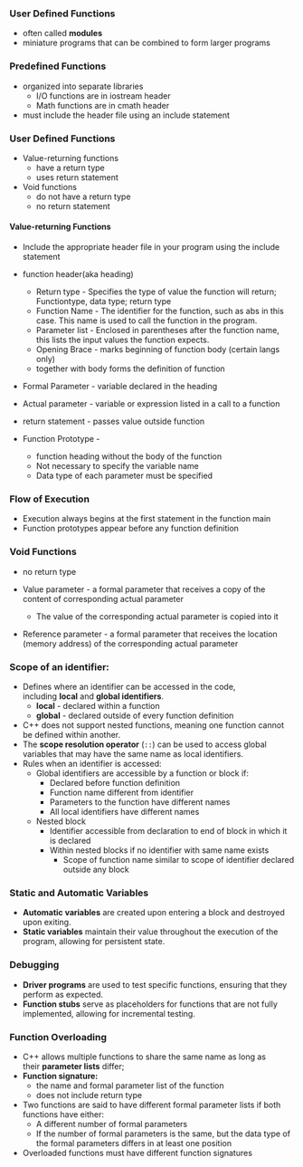 ### User Defined Functions
- often called **modules**
- miniature programs that can be combined to form larger programs

### Predefined Functions
- organized into separate libraries
	- I/O functions are in iostream header
	- Math functions are in cmath header
- must include the header file using an include statement

### User Defined Functions

- Value-returning functions
	- have a return type
	- uses return statement
- Void functions
	- do not have a return type
	- no return statement

#### Value-returning Functions
- Include the appropriate header file in your program using the include statement
- function header(aka heading)
	- Return type - Specifies the type of value the function will return; Functiontype, data type; return type
	- Function Name - The identifier for the function, such as abs in this case. This name is used to call the function in the program.
	- Parameter list - Enclosed in parentheses after the function name, this lists the input values the function expects.
	- Opening Brace - marks beginning of function body (certain langs only)
	- together with body forms the definition of function

- Formal Parameter - variable declared in the heading
- Actual parameter - variable or expression listed in a call to a function

- return statement - passes value outside function
- Function Prototype - 
	- function heading without the body of the function
	- Not necessary to specify the variable name
	- Data type of each parameter must be specified

### Flow of Execution
- Execution always begins at the first statement in the function main
- Function prototypes appear before any function definition


### Void Functions
- no return type

- Value parameter - a formal parameter that receives a copy of the content of corresponding actual parameter
	- The value of the corresponding actual parameter is copied into it
- Reference parameter - a formal parameter that receives the location (memory address) of the corresponding actual parameter

### Scope of an identifier: 
- Defines where an identifier can be accessed in the code, including **local** and **global identifiers**.
	- **local** - declared within a function
	- **global** - declared outside of every function definition
- C++ does not support nested functions, meaning one function cannot be defined within another.
- The **scope resolution operator** (`::`) can be used to access global variables that may have the same name as local identifiers.
- Rules when an identifier is accessed:
	- Global identifiers are accessible by a function or block if:  
		- Declared before function definition  
		- Function name different from identifier  
		- Parameters to the function have different names  
		- All local identifiers have different names
	- Nested block
		- Identifier accessible from declaration to end of block in which it is declared  
		- Within nested blocks if no identifier with same name exists 
			- Scope of function name similar to scope of identifier declared outside any block

### Static and Automatic Variables
- **Automatic variables** are created upon entering a block and destroyed upon exiting.
- **Static variables** maintain their value throughout the execution of the program, allowing for persistent state.

### Debugging
- **Driver programs** are used to test specific functions, ensuring that they perform as expected.
- **Function stubs** serve as placeholders for functions that are not fully implemented, allowing for incremental testing.

### Function Overloading
- C++ allows multiple functions to share the same name as long as their **parameter lists** differ; 
- **Function signature:** 
	- the name and formal parameter list of the function
	- does not include return type
- Two functions are said to have different formal parameter lists if both functions have either:
	- A different number of formal parameters
	- If the number of formal parameters is the same, but the data type of the formal parameters differs in at least one position
- Overloaded functions must have different function signatures